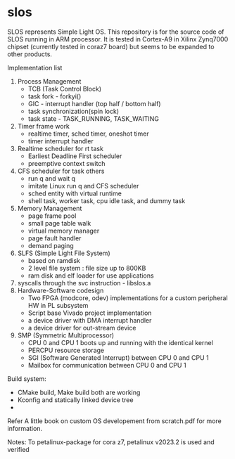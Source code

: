 # slos
SLOS represents Simple Light OS. 
This repository is for the source code of SLOS running in ARM processor. 
It is tested in Cortex-A9 in Xilinx Zynq7000 chipset (currently tested in coraz7 board) but seems to be expanded to other products.

Implementation list 
1. Process Management
   - TCB (Task Control Block)
   - task fork - forkyi()
   - GIC - interrupt handler (top half / bottom half)
   - task synchronization(spin lock)
   - task state - TASK_RUNNING, TASK_WAITING
2. Timer frame work
   - realtime timer, sched timer, oneshot timer
   - timer interrupt handler
3. Realtime scheduler for rt task
   - Earliest Deadline First scheduler
   - preemptive context switch
4. CFS scheduler for task others
   - run q and wait q
   - imitate Linux run q and CFS scheduler 
   - sched entity with virtual runtime
   - shell task, worker task, cpu idle task, and dummy task
5. Memory Management 
   - page frame pool
   - small page table walk
   - virtual memory manager
   - page fault handler
   - demand paging
6. SLFS (Simple Light File System) 
   - based on ramdisk
   - 2 level file system : file size up to 800KB
   - ram disk and elf loader for use applications
7. syscalls through the svc instruction - libslos.a
8. Hardware-Software codesign
   - Two FPGA (modcore, odev) implementations for a custom peripheral HW in PL subsystem 
   - Script base Vivado project implementation
   - a device driver with DMA interrupt handler
   - a device driver for out-stream device
9. SMP (Symmetric Multiprocessor)
   - CPU 0 and CPU 1 boots up and running with the identical kernel
   - PERCPU resource storage
   - SGI (Software Generated Interrupt) between CPU 0 and CPU 1
   - Mailbox for communication between CPU 0 and CPU 1 

Build system:
   - CMake build, Make build both are working
   - Kconfig and statically linked device tree
   - 
Refer A little book on custom OS developement from scratch.pdf for more information.

Notes: To petalinux-package for cora z7, petalinux v2023.2 is used and verified
